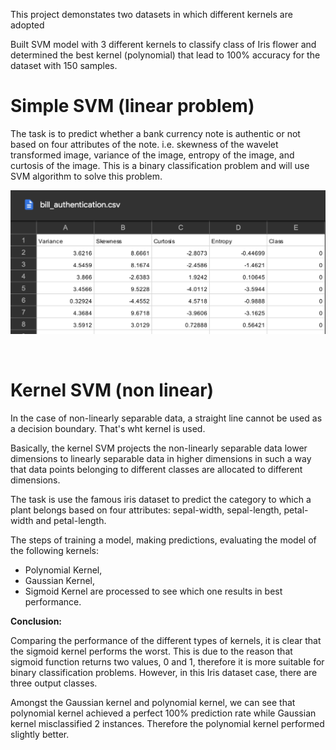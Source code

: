 This project demonstates two datasets in which different kernels are adopted

Built SVM model with 3 different kernels to classify class of Iris flower and determined the best kernel (polynomial) that lead to 100% accuracy for the dataset with 150 samples. 

# Simple SVM (linear problem)

The task is to predict whether a bank currency note is authentic or not based on four attributes of the note.
i.e. skewness of the wavelet transformed image, variance of the image, entropy of the image, and curtosis of the image. 
This is a binary classification problem and will use SVM algorithm to solve this problem.

![alt text](bankdata.png "Title Text")


<br>

# Kernel SVM (non linear)
In the case of non-linearly separable data, a straight line cannot be used as a decision boundary. That's wht kernel is used.

Basically, the kernel SVM projects the non-linearly separable data lower dimensions to linearly separable data in higher dimensions in such a way that data points belonging to different classes are allocated to different dimensions.

The task is use the famous iris dataset to predict the category to which a plant belongs based on four attributes: sepal-width, sepal-length, petal-width and petal-length.

The steps of training a model, making predictions, evaluating the model of the following kernels:
- Polynomial Kernel, 
- Gaussian Kernel,
- Sigmoid Kernel
are processed to see which one results in best performance.


**Conclusion:**

Comparing the performance of the different types of kernels, it is clear that the sigmoid kernel performs the worst. This is due to the reason that sigmoid function returns two values, 0 and 1, therefore it is more suitable for binary classification problems. However, in this Iris dataset case, there are three output classes.

Amongst the Gaussian kernel and polynomial kernel, we can see that polynomial kernel achieved a perfect 100% prediction rate while Gaussian kernel misclassified 2 instances. Therefore the polynomial kernel performed slightly better.
